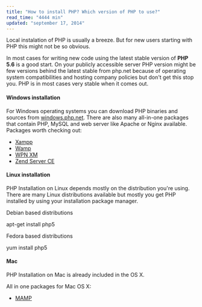 ```yaml
---
title: "How to install PHP? Which version of PHP to use?"
read_time: "4444 min"
updated: "september 17, 2014"
---
```


Local instalation of PHP is usually a breeze. But for new users starting with PHP this might not be so obvious.

In most cases for writing new code using the latest stable version of **PHP 5.6** is a good start. On your publicly accessible server
PHP version might be few versions behind the latest stable from php.net because of operating system compatibilities and hosting company
policies but don't get this stop you. PHP is in most cases very stable when it comes out.

#### Windows installation

For Windows operating systems you can download PHP binaries and sources from [windows.php.net][windows-php-net]. There are also many all-in-one
packages that contain PHP, MySQL and web server like Apache or Nginx available. Packages worth checking out:

* [Xampp][xampp]
* [Wamp][wamp]
* [WPN XM][wpn-xm]
* [Zend Server CE][zend-server]

#### Linux installation

PHP Installation on Linux depends mostly on the distribution you're using. There are many Linux distributions available but mostly you get PHP
installed by using your installation package manager.

Debian based distributions

apt-get install php5

Fedora based distributions

yum install php5

#### Mac

PHP Installation on Mac is already included in the OS X.

All in one packages for Mac OS X:

* [MAMP][mamp]

[windows-php-net]: http://windows.php.net
[xampp]: http://apachefriends.org
[wamp]: http://www.wampserver.com/en/
[wpn-xm]: http://wpn-xm.org/
[zend-server]: http://www.zend.com/en/products/server-ce/
[mamp]: http://www.mamp.info/en/downloads/
